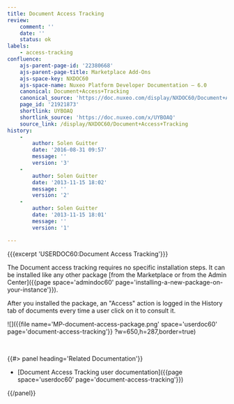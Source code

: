 ```yaml
---
title: Document Access Tracking
review:
    comment: ''
    date: ''
    status: ok
labels:
    - access-tracking
confluence:
    ajs-parent-page-id: '22380668'
    ajs-parent-page-title: Marketplace Add-Ons
    ajs-space-key: NXDOC60
    ajs-space-name: Nuxeo Platform Developer Documentation — 6.0
    canonical: Document+Access+Tracking
    canonical_source: 'https://doc.nuxeo.com/display/NXDOC60/Document+Access+Tracking'
    page_id: '21921873'
    shortlink: UYBOAQ
    shortlink_source: 'https://doc.nuxeo.com/x/UYBOAQ'
    source_link: /display/NXDOC60/Document+Access+Tracking
history:
    - 
        author: Solen Guitter
        date: '2016-08-31 09:57'
        message: ''
        version: '3'
    - 
        author: Solen Guitter
        date: '2013-11-15 18:02'
        message: ''
        version: '2'
    - 
        author: Solen Guitter
        date: '2013-11-15 18:01'
        message: ''
        version: '1'

---
```

{{{excerpt 'USERDOC60:Document Access Tracking'}}}

The Document access tracking requires no specific installation steps. It can be installed like any other package [from the Marketplace or from the Admin Center]({{page space='admindoc60' page='installing-a-new-package-on-your-instance'}}).

After you installed the package, an "Access" action is logged in the History tab of documents every time a user click on it to consult it.

![]({{file name='MP-document-access-package.png' space='userdoc60' page='document-access-tracking'}} ?w=650,h=287,border=true)

&nbsp;

<div class="row" data-equalizer data-equalize-on="medium"><div class="column medium-6">{{#> panel heading='Related Documentation'}}

*   [Document Access Tracking user documentation]({{page space='userdoc60' page='document-access-tracking'}})

{{/panel}}</div><div class="column medium-6">

&nbsp;

</div></div>
